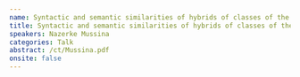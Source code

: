 ```yaml
---
name: Syntactic and semantic similarities of hybrids of classes of the Jonsson spectrum of Jonsson quasivariety of the class K.
title: Syntactic and semantic similarities of hybrids of classes of the Jonsson spectrum of Jonsson quasivariety of the class K.
speakers: Nazerke Mussina
categories: Talk
abstract: /ct/Mussina.pdf
onsite: false
---
```

